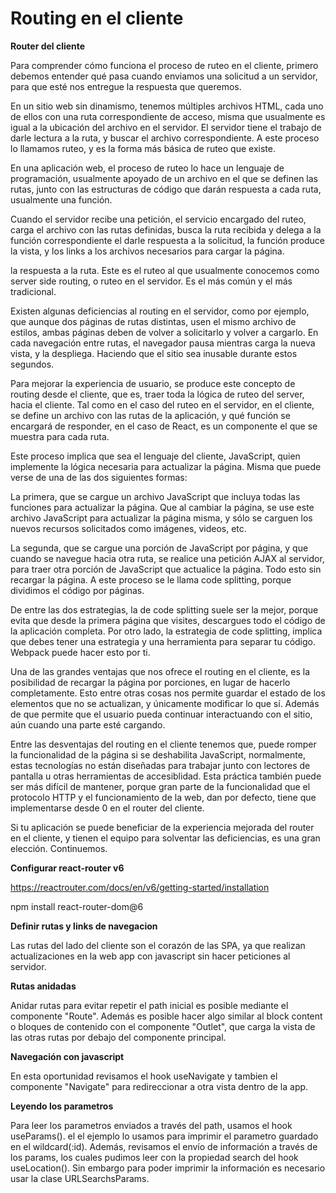 # Routing en el cliente 

**Router del cliente**

Para comprender cómo funciona el proceso de ruteo en el cliente, primero debemos entender qué pasa cuando enviamos una solicitud a un servidor, para que esté nos entregue la respuesta que queremos.

En un sitio web sin dinamismo, tenemos múltiples archivos HTML, cada uno de ellos con una ruta correspondiente de acceso, misma que usualmente es igual a la ubicación del archivo en el servidor. El servidor tiene el trabajo de darle lectura a la ruta, y buscar el archivo correspondiente. A este proceso lo llamamos ruteo, y es la forma más básica de ruteo que existe.

En una aplicación web, el proceso de ruteo lo hace un lenguaje de programación, usualmente apoyado de un archivo en el que se definen las rutas, junto con las estructuras de código que darán respuesta a cada ruta, usualmente una función.

Cuando el servidor recibe una petición, el servicio encargado del ruteo, carga el archivo con las rutas definidas, busca la ruta recibida y delega a la función correspondiente el darle respuesta a la solicitud, la función produce la vista, y los links a los archivos necesarios para cargar la página.

la respuesta a la ruta. Este es el ruteo al que usualmente conocemos como server side routing, o ruteo en el servidor. Es el más común y el más tradicional.

Existen algunas deficiencias al routing en el servidor, como por ejemplo, que aunque dos páginas de rutas distintas, usen el mismo archivo de estilos, ambas páginas deben de volver a solicitarlo y volver a cargarlo. En cada navegación entre rutas, el navegador pausa mientras carga la nueva vista, y la despliega. Haciendo que el sitio sea inusable durante estos segundos.

Para mejorar la experiencia de usuario, se produce este concepto de routing desde el cliente, que es, traer toda la lógica de ruteo del server, hacia el cliente. Tal como en el caso del ruteo en el servidor, en el cliente, se define un archivo con las rutas de la aplicación, y qué función se encargará de responder, en el caso de React, es un componente el que se muestra para cada ruta.

Este proceso implica que sea el lenguaje del cliente, JavaScript, quien implemente la lógica necesaria para actualizar la página. Misma que puede verse de una de las dos siguientes formas:

La primera, que se cargue un archivo JavaScript que incluya todas las funciones para actualizar la página. Que al cambiar la página, se use este archivo JavaScript para actualizar la página misma, y sólo se carguen los nuevos recursos solicitados como imágenes, videos, etc.

La segunda, que se cargue una porción de JavaScript por página, y que cuando se navegue hacia otra ruta, se realice una petición AJAX al servidor, para traer otra porción de JavaScript que actualice la página. Todo esto sin recargar la página. A este proceso se le llama code splitting, porque dividimos el código por páginas.

De entre las dos estrategias, la de code splitting suele ser la mejor, porque evita que desde la primera página que visites, descargues todo el código de la aplicación completa. Por otro lado, la estrategia de code splitting, implica que debes tener una estrategia y una herramienta para separar tu código. Webpack puede hacer esto por ti.

Una de las grandes ventajas que nos ofrece el routing en el cliente, es la posibilidad de recargar la página por porciones, en lugar de hacerlo completamente. Esto entre otras cosas nos permite guardar el estado de los elementos que no se actualizan, y únicamente modificar lo que sí. Además de que permite que el usuario pueda continuar interactuando con el sitio, aún cuando una parte esté cargando.

Entre las desventajas del routing en el cliente tenemos que, puede romper la funcionalidad de la página si se deshabilita JavaScript, normalmente, estas tecnologías no están diseñadas para trabajar junto con lectores de pantalla u otras herramientas de accesiblidad. Esta práctica también puede ser más difícil de mantener, porque gran parte de la funcionalidad que el protocolo HTTP y el funcionamiento de la web, dan por defecto, tiene que implementarse desde 0 en el router del cliente.

Si tu aplicación se puede beneficiar de la experiencia mejorada del router en el cliente, y tienen el equipo para solventar las deficiencias, es una gran elección. Continuemos.

**Configurar react-router v6**

https://reactrouter.com/docs/en/v6/getting-started/installation

npm install react-router-dom@6

**Definir rutas y links de navegacion**

Las rutas del lado del cliente son el corazón de las SPA, ya que realizan actualizaciones en la web app con javascript sin hacer peticiones al servidor.

**Rutas anidadas**

Anidar rutas para evitar repetir el path inicial es posible mediante el componente "Route". Además es posible hacer algo similar al block content o bloques de contenido con el componente "Outlet", que carga la vista de las otras rutas por debajo del componente principal.
 
**Navegación con javascript**

En esta oportunidad revisamos el hook useNavigate y tambien el componente "Navigate" para redireccionar a otra vista dentro de la app.

**Leyendo los parametros**

Para leer los parametros enviados a través del path, usamos el hook useParams(). el el ejemplo lo usamos para imprimir el parametro guardado en el wildcard(:id). Además, revisamos el envío de información a través de los params, los cuales pudimos leer con la propiedad search del hook useLocation(). Sin embargo para poder imprimir la información es necesario usar la clase URLSearchsParams.